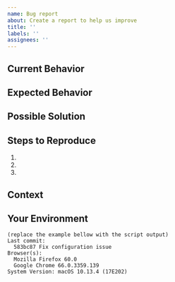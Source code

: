 ```yaml
---
name: Bug report
about: Create a report to help us improve
title: ''
labels: ''
assignees: ''
---
```



<!-- Provide a general summary of the issue in the Title above. -->

Current Behavior
----------------
<!-- Tell us what is currently happening. -->


Expected Behavior
-----------------
<!--
If you are reporting a bug, tell us what should happen.
If you are suggesting a change/improvement, tell us how it should work,
how it differs from the current implementation.
-->


Possible Solution
-----------------
<!--
Suggest a fix/reason for the bug, or ideas how to implement the
addition or change. Delete if not applicable/relevant.
-->


Steps to Reproduce
------------------
<!--
Provide a link to a live example, or an unambiguous set of steps to
reproduce this bug. Include code to reproduce, if relevant.
-->
1.
2.
3.


Context
-------
<!--
How has this issue affected you? What are you trying to accomplish?
Providing context helps us come up with a solution that is most useful
in the real world.
-->


Your Environment
----------------
<!--
Instructions:
  * Run the following script in a terminal (OSX only)
  * Paste the output in the code section at the bottom of this report
    (the output is automatically copied to your clipboard buffer)
  * Adjust the values if needed
  * If you cannot run the script for any reason, simply replace the
    values in the example

COMMIT=$(git log -1 --pretty=format:"%h %s %d")
FIREFOX=$(/Applications/Firefox.app/Contents/MacOS/firefox --version 2>/dev/null||true)
CHROME=$(/Applications/Google\ Chrome.app/Contents/MacOS/Google\ Chrome --version 2>/dev/null||true)
SYSTEM=$(system_profiler SPSoftwareDataType|grep macOS | xargs)
OUTPUT="$(cat <<EOF
Last commit:
  ${COMMIT}
Browser(s):
  ${FIREFOX}
  ${CHROME}
${SYSTEM}
EOF
)"
echo "$OUTPUT" | tee >(pbcopy)

-->
```
(replace the example bellow with the script output)
Last commit:
  583bc87 Fix configuration issue
Browser(s):
  Mozilla Firefox 60.0
  Google Chrome 66.0.3359.139
System Version: macOS 10.13.4 (17E202)
```
